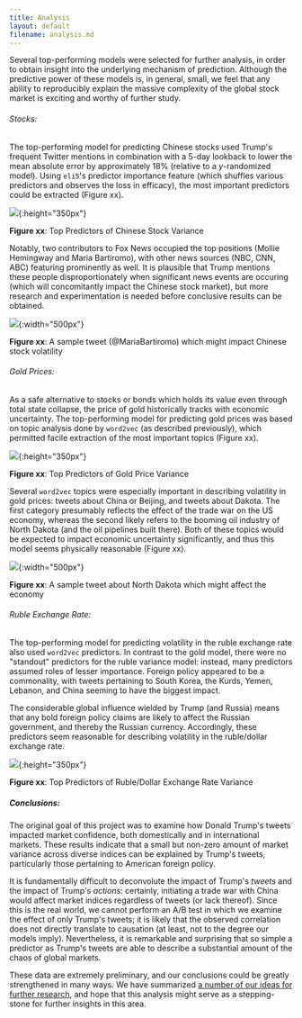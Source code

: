 ```yaml
---
title: Analysis 
layout: default
filename: analysis.md
--- 
```


Several top-performing models were selected for further analysis, in order to obtain insight into the underlying mechanism of prediction. 
Although the predictive power of these models is, in general, small, 
we feel that any ability to reproducibly explain the massive complexity of the global stock market is exciting and worthy of further study. 

###### Stocks:

The top-performing model for predicting Chinese stocks used Trump's frequent Twitter mentions in combination with a 5-day lookback to lower the mean absolute error by approximately 18%
(relative to a *y*-randomized model). 
Using `eli5`'s predictor importance feature (which shuffles various predictors and observes the loss in efficacy), the most important predictors could be extracted (Figure xx).

![](assets/img/best_china_pred.png){:height="350px"}

**Figure xx**: Top Predictors of Chinese Stock Variance

Notably, two contributors to Fox News occupied the top positions (Mollie Hemingway and Maria Bartiromo), with other news sources (NBC, CNN, ABC) featuring prominently as well. 
It is plausible that Trump mentions these people disproportionately when significant news events are occuring (which will concomitantly impact the Chinese stock market),
but more research and experimentation is needed before conclusive results can be obtained. 

![](assets/img/maria_tweet.png){:width="500px"}

**Figure xx**: A sample tweet (@MariaBartiromo) which might impact Chinese stock volatility

###### Gold Prices:

As a safe alternative to stocks or bonds which holds its value even through total state collapse, the price of gold historically tracks with economic uncertainty. 
The top-performing model for predicting gold prices was based on topic analysis done by `word2vec` (as described previously), which permitted facile extraction of the most important topics 
(Figure xx).

![](assets/img/au_importance.png){:height="350px"}

**Figure xx**: Top Predictors of Gold Price Variance

Several `word2vec` topics were especially important in describing volatility in gold prices: tweets about China or Beijing, and tweets about Dakota. 
The first category presumably reflects the effect of the trade war on the US economy,
whereas the second likely refers to the booming oil industry of North Dakota (and the oil pipelines built there). 
Both of these topics would be expected to impact economic uncertainty significantly, and thus this model seems physically reasonable (Figure xx). 

![](assets/img/dakota_tweet.png){:width="500px"}

**Figure xx**: A sample tweet about North Dakota which might affect the economy

###### Ruble Exchange Rate:

The top-performing model for predicting volatility in the ruble exchange rate also used `word2vec` predictors. 
In contrast to the gold model, there were no "standout" predictors for the ruble variance model: 
instead, many predictors assumed roles of lesser importance. 
Foreign policy appeared to be a commonality, with tweets pertaining to South Korea, the Kurds, Yemen, Lebanon, and China seeming to have the biggest impact.

The considerable global influence wielded by Trump (and Russia) means that any bold foreign policy claims are likely to affect the Russian government, and thereby the Russian currency.
Accordingly, these predictors seem reasonable for describing volatility in the ruble/dollar exchange rate. 

![](assets/img/ruble_importance.png){:height="350px"}

**Figure xx**: Top Predictors of Ruble/Dollar Exchange Rate Variance

##### Conclusions:

The original goal of this project was to examine how Donald Trump's tweets impacted market confidence, both domestically and in international markets. 
These results indicate that a small but non-zero amount of market variance across diverse indices can be explained by Trump's tweets, 
particularly those pertaining to American foreign policy. 

It is fundamentally difficult to deconvolute the impact of Trump's *tweets* and the impact of Trump's *actions*: 
certainly, initiating a trade war with China would affect market indices regardless of tweets (or lack thereof). 
Since this is the real world, we cannot perform an A/B test in which we examine the effect of only Trump's tweets; 
it is likely that the observed correlation does not directly translate to causation (at least, not to the degree our models imply). 
Nevertheless, it is remarkable and surprising that so simple a predictor as Trump's tweets are able to describe a substantial amount of the chaos of global markets.

These data are extremely preliminary, and our conclusions could be greatly strengthened in many ways.
We have summarized [a number of our ideas for further research](future_work.html), and hope that this analysis might serve as a stepping-stone for further insights in this area. 
